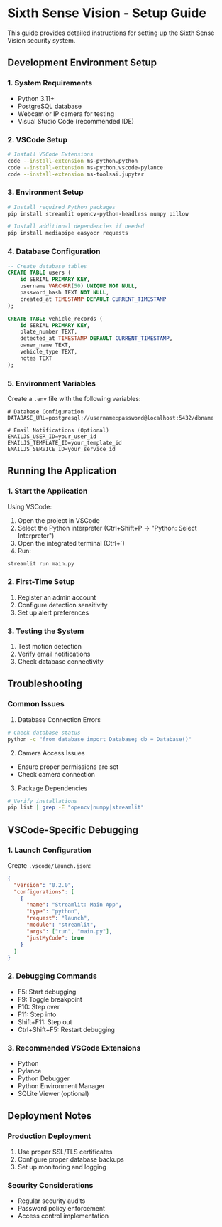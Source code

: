 # Sixth Sense Vision - Setup Guide

This guide provides detailed instructions for setting up the Sixth Sense Vision security system.

## Development Environment Setup

### 1. System Requirements
- Python 3.11+
- PostgreSQL database
- Webcam or IP camera for testing
- Visual Studio Code (recommended IDE)

### 2. VSCode Setup
```bash
# Install VSCode Extensions
code --install-extension ms-python.python
code --install-extension ms-python.vscode-pylance
code --install-extension ms-toolsai.jupyter
```

### 3. Environment Setup
```bash
# Install required Python packages
pip install streamlit opencv-python-headless numpy pillow

# Install additional dependencies if needed
pip install mediapipe easyocr requests
```

### 4. Database Configuration
```sql
-- Create database tables
CREATE TABLE users (
    id SERIAL PRIMARY KEY,
    username VARCHAR(50) UNIQUE NOT NULL,
    password_hash TEXT NOT NULL,
    created_at TIMESTAMP DEFAULT CURRENT_TIMESTAMP
);

CREATE TABLE vehicle_records (
    id SERIAL PRIMARY KEY,
    plate_number TEXT,
    detected_at TIMESTAMP DEFAULT CURRENT_TIMESTAMP,
    owner_name TEXT,
    vehicle_type TEXT,
    notes TEXT
);
```

### 5. Environment Variables

Create a `.env` file with the following variables:
```env
# Database Configuration
DATABASE_URL=postgresql://username:password@localhost:5432/dbname

# Email Notifications (Optional)
EMAILJS_USER_ID=your_user_id
EMAILJS_TEMPLATE_ID=your_template_id
EMAILJS_SERVICE_ID=your_service_id
```

## Running the Application

### 1. Start the Application
Using VSCode:
1. Open the project in VSCode
2. Select the Python interpreter (Ctrl+Shift+P -> "Python: Select Interpreter")
3. Open the integrated terminal (Ctrl+`)
4. Run:
```bash
streamlit run main.py
```

### 2. First-Time Setup
1. Register an admin account
2. Configure detection sensitivity
3. Set up alert preferences

### 3. Testing the System
1. Test motion detection
2. Verify email notifications
3. Check database connectivity

## Troubleshooting

### Common Issues

1. Database Connection Errors
```bash
# Check database status
python -c "from database import Database; db = Database()"
```

2. Camera Access Issues
- Ensure proper permissions are set
- Check camera connection

3. Package Dependencies
```bash
# Verify installations
pip list | grep -E "opencv|numpy|streamlit"
```

## VSCode-Specific Debugging

### 1. Launch Configuration
Create `.vscode/launch.json`:
```json
{
  "version": "0.2.0",
  "configurations": [
    {
      "name": "Streamlit: Main App",
      "type": "python",
      "request": "launch",
      "module": "streamlit",
      "args": ["run", "main.py"],
      "justMyCode": true
    }
  ]
}
```

### 2. Debugging Commands
- F5: Start debugging
- F9: Toggle breakpoint
- F10: Step over
- F11: Step into
- Shift+F11: Step out
- Ctrl+Shift+F5: Restart debugging

### 3. Recommended VSCode Extensions
- Python
- Pylance
- Python Debugger
- Python Environment Manager
- SQLite Viewer (optional)

## Deployment Notes

### Production Deployment
1. Use proper SSL/TLS certificates
2. Configure proper database backups
3. Set up monitoring and logging

### Security Considerations
- Regular security audits
- Password policy enforcement
- Access control implementation